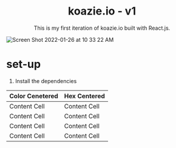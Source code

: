 <h1 align="center"> koazie.io - v1 </h1>

<p align="center">
  This is my first iteration of koazie.io built with React.js.

<p align="center">

  ![Screen Shot 2022-01-26 at 10 33 22 AM](https://user-images.githubusercontent.com/51058620/151194042-68f694ba-ae9f-4886-bb3d-95f3641f6389.png)

  
  # set-up
  
  1. Install the dependencies
  
  
  Color Cenetered  | Hex Centered
------------- | -------------
Content Cell  | Content Cell
Content Cell  | Content Cell
Content Cell  | Content Cell
Content Cell  | Content Cell
